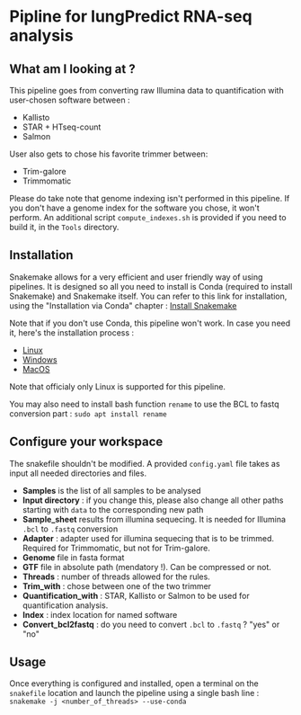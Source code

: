 # Pipline for lungPredict RNA-seq analysis

## What am I looking at ?
This pipeline goes from converting raw Illumina data to quantification with user-chosen software between :
* Kallisto
* STAR + HTseq-count
* Salmon

User also gets to chose his favorite trimmer between:
* Trim-galore
* Trimmomatic

Please do take note that genome indexing isn't performed in this pipeline. If you don't have a genome index for the software you chose, it won't perform. An additional script `compute_indexes.sh` is provided if you need to build it, in the `Tools` directory.

## Installation

Snakemake allows for a very efficient and user friendly way of using pipelines. It is designed so all you need to install is Conda (required to install Snakemake) and Snakemake itself.
You can refer to this link for installation, using the "Installation via Conda" chapter : [Install Snakemake](https://snakemake.readthedocs.io/en/stable/getting_started/installation.html)

Note that if you don't use Conda, this pipeline won't work. In case you need it, here's the installation process :
* [Linux](https://docs.conda.io/projects/conda/en/latest/user-guide/install/linux.html)
* [Windows](https://docs.conda.io/projects/conda/en/latest/user-guide/install/windows.html)
* [MacOS](https://docs.conda.io/projects/conda/en/latest/user-guide/install/macos.html)

Note that officialy only Linux is supported for this pipeline.

You may also need to install bash function `rename` to use the BCL to fastq conversion part :
`sudo apt install rename`
## Configure your workspace
The snakefile shouldn't be modified. A provided `config.yaml` file takes as input all needed directories and files.
 * **Samples** is the list of all samples to be analysed
 * **Input directory** : if you change this, please also change all other paths starting with `data` to the corresponding new path
 * **Sample_sheet** results from illumina sequecing. It is needed for Illumina `.bcl` to `.fastq` conversion
 * **Adapter** : adapter used for illumina sequecing that is to be trimmed. Required for Trimmomatic, but not for Trim-galore.
 * **Genome** file in fasta format
 * **GTF** file in absolute path (mendatory !). Can be compressed or not.
 * **Threads** : number of threads allowed for the rules. 
 * **Trim_with** : chose between one of the two trimmer
 * **Quantification_with** : STAR, Kallisto or Salmon to be used for quantification analysis.
 * **Index** : index location for named software
 * **Convert_bcl2fastq** : do you need to convert `.bcl` to `.fastq` ? "yes" or "no"

## Usage
Once everything is configured and installed, open a terminal on the `snakefile` location and launch the pipeline using a single bash line :
`snakemake -j <number_of_threads> --use-conda`


